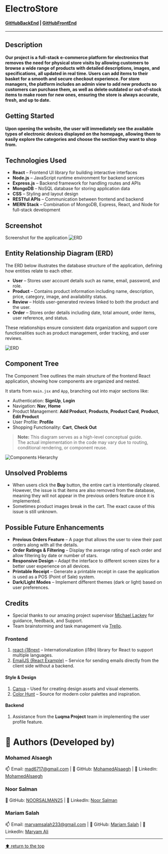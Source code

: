 # ElectroStore

#### [GitHubBackEnd](https://github.com/NOORSALMAN25/ElectroStore-backEnd) | [GitHubFrontEnd](https://github.com/NOORSALMAN25/ElectroStore-frontEnd)

---

## Description

#### Our project is a full-stack e-commerce platform for electronics that removes the need for physical store visits by allowing customers to browse a wide range of products with detailed descriptions, images, and specifications, all updated in real time. Users can add items to their basket for a smooth and secure checkout experience. For store managers, the platform includes an admin view to add new products so customers can purchase them, as well as delete outdated or out-of-stock items to make room for new ones, ensuring the store is always accurate, fresh, and up to date.

## Getting Started

#### Upon opening the website, the user will immediately see the available types of electronic devices displayed on the homepage, allowing them to easily explore the categories and choose the section they want to shop from.

## Technologies Used

- **React** – Frontend UI library for building interactive interfaces
- **Node.js** – JavaScript runtime environment for backend services
- **Express.js** – Backend framework for handling routes and APIs
- **MongoDB** – NoSQL database for storing application data
- **CSS** – Styling and layout design
- **RESTful APIs** – Communication between frontend and backend
- **MERN Stack** – Combination of MongoDB, Express, React, and Node for full-stack development

## Screenshot

Screenshot for the application
![ERD](public/images/Screenshot.png)

## **Entity Relationship Diagram (ERD)**

The ERD below illustrates the database structure of the application, defining how entities relate to each other.

- **User** – Stores user account details such as name, email, password, and role.
- **Product** – Contains product information including name, description, price, category, image, and availability status.
- **Review** – Holds user-generated reviews linked to both the product and the user.
- **Order** – Stores order details including date, total amount, order items, user reference, and status.

These relationships ensure consistent data organization and support core functionalities such as product management, order tracking, and user reviews.

![ERD](public/images/ERD.png)

## **Component Tree**

The Component Tree outlines the main structure of the frontend React application, showing how components are organized and nested.

It starts from `main.jsx` and `App`, branching out into major sections like:

- Authentication: **SignUp**, **Login**
- Navigation: **Nav**, **Home**
- Product Management: **Add Product**, **Products**, **Product Card**, **Product**, **Edit Product**
- User Profile: **Profile**
- Shopping Functionality: **Cart**, **Check Out**

> **Note:** This diagram serves as a high-level conceptual guide.  
> The actual implementation in the code may vary due to routing, conditional rendering, or component reuse.

![Components Hierarchy ](public/images/ComponentsHierarchy.png)

## **Unsolved Problems**

- When users click the **Buy** button, the entire cart is intentionally cleared. However, the issue is that items are also removed from the database, meaning they will not appear in the previous orders feature once it is implemented.
- Sometimes product images break in the cart. The exact cause of this issue is still unknown.

## **Possible Future Enhancements**

- **Previous Orders Feature** – A page that allows the user to view their past orders along with all the details.
- **Order Ratings & Filtering** – Display the average rating of each order and allow filtering by date or number of stars.
- **Responsive Design** – Adapt the interface to different screen sizes for a better user experience on all devices.
- **Printable Receipt** – Generate a printable receipt in case the application is used as a POS (Point of Sale) system.
- **Dark/Light Modes** – Implement different themes (dark or light) based on user preferences.

## **Credits**

- Special thanks to our amazing project supervisor [Michael Lackey](https://www.linkedin.com/in/michaelglackey/) for guidance, feedback, and Support.
- Team brainstorming and task management via [Trello](https://trello.com/).

### Frontend

1. [react-i18next](https://www.npmjs.com/package/react-i18next) – Internationalization (i18n) library for React to support multiple languages.
2. [EmailJS (React Example)](https://www.emailjs.com/docs/examples/reactjs/) – Service for sending emails directly from the client side without a backend.

#### Style & Design

1. [Canva](https://www.canva.com/) – Used for creating design assets and visual elements.
2. [Color Hunt](https://colorhunt.co/) – Source for modern color palettes and inspiration.

#### Backend

1. Assistance from the **Luqma Project** team in implementing the user profile feature.

# 👤 Authors (Developed by)

### Mohamed Alsaegh

📫 Email: [mad6717@gmail.com](mailto:mad6717@gmail.com) | 🔗 GitHub: [MohamedAlsaegh](https://github.com/MohamedAlsaegh) | 💼 LinkedIn: [MohamedAlsaegh](https://www.linkedin.com/in/mohamed-alsaegh-304ab31a3/)

### Noor Salman

🔗 GitHub: [NOORSALMAN25](https://github.com/NOORSALMAN25) | 💼 LinkedIn: [Noor Salman
](https://www.linkedin.com/in/noorsalman10/)

### Mariam Salah

📫 Email: [maryamsalah233@gmail.com](mailto:maryamsalah233@gmail.com) | 🔗 GitHub: [Mariam Salah](https://github.com/maryamsali2) | 💼 LinkedIn: [Maryam Ali](https://www.linkedin.com/in/maryamsalahsaleh/)

---

[⬆ return to the top](#-electroStore)
